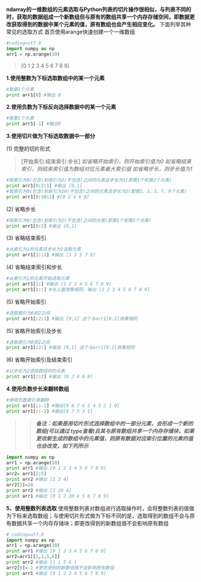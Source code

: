 **ndarray的一维数组的元素选取与Python列表的切片操作很相似，与列表不同的时，获取的数据组成一个新数组但与原有的数组共享一个内存存储空间，即数据更改获取得到的数据中某个元素的值，原有数组也会产生相应变化。**
下面列举其种常见的选取方式
首页使用arange快速创建一个一维数组
```python
#coding=utf-8
import numpy as np
arr1 = np.arange(10)
```
>[0 1 2 3 4 5 6 7 8 9]

**1.使用整数为下标选取数组中的某一个元素**
```python
#取第1个元素
print arr1[0] #输出 0
```
**2.使用负数为下标反向选择数据中的某一个元素**
```python
#取第1个元素
print arr1[-1] #输出9
```
**3.使用切片做为下标选取数据中一部分**

(1) 完整的切片形式 
>[开始索引:结束索引:步长]
*如省略开始索引，则开始索引值为0*
*如省略结束索引，则结束索引值为数组对应元素最大索引值*
*如省略步长，则步长值为1*
```python
#取索引为0(包含)到索引为2(不包含)之间的元素且步长为1(即第1个和第2个元素)
print arr1[0:2:1] #输出 [0,1]
#取索引为0(包含)到索引为10(不包含)之间的元素且步长为2(即第1、3、5、7、9个元素)
print arr1[0:10:2] #[0 2 4 6 8]
```
(2) 省略步长
```python
#取索引为0(包含)到索引为2(不包含)之间的元素(即第1个和第2个元素)
print arr1[0:2] #输出 [0,1]
```
(3) 省略结束索引
```python
#从索引为1的元素且步长为2选取元素
print arr1[1::2] #输出 [1 3 5 7 9]
```
(4) 省略结束索引和步长
```python
#从索引为1的元素开始选取元素
print arr1[1:] #输出 [1 2 3 4 5 6 7 8 9]
print arr1[1::] #与上面效果相同，输出 [1 2 3 4 5 6 7 8 9]
```
(5) 省略开始索引
 
```python
#选取索引为0到2之间
print arr1[:2:1] #输出 [0,1] 这个与arr1[0:2]效果相同
```
(5) 省略开始索引及步长
```python
#选取索引为0到2之间
print arr1[:2:] #输出 [0,1] 这个与arr1[0:2]效果相同
```
(6) 省略开始索引及结束索引
```python
#以步长为2选择数组中的元素
print arr1[::2] #输出 [0 2 4 6 8]
```

**4.使用负数步长来翻转数组**
```python
#使用负数索引来翻转
print arr1[::-1] #输出[9 8 7 6 5 4 3 2 1 0]
print arr1[::-2] #输出[9 7 5 3 1]
```
>>***备注：如果是用切片形式选择数组中的一部分元素，会形成一个新的数组(可以通过 type查看)且其与原有数组共享一个内存存储块，如果更改新生成的数组中的元素值，则原有数据对应索引位置的元素的值也会改变，如下列所示***

```python
import numpy as np
arr1 = np.arange(10)
print arr1 #输出 [0 1 2 3 4 5 6 7 8 9]
arr2= arr1[2:5]
print arr2 #输出 [2 3 4]
arr2[1]=20
print arr2 #输出 [2 20 4]
print arr1 #输出 [0 1 2 20 4 5 6 7 8 9]
```
**5、使用整数列表选取**
使用整数列表对数组进行选取操作时，会将整数列表的值做为下标来选取数组；与使用切片形式做为下标不同的是，选取得到的数组不会与原有数据共享一个内存存储块；即更改得到的新数组值不会影响原有数组
```python
# coding=utf-8
import numpy as np
arr1 = np.arange(10)
print arr1 #输出 [0 1 2 3 4 5 6 7 8 9]
arr2=arr1[[1,1,5,6]]
print arr2 #输出 [1 1 5 6 ]
arr2[0]=-1 #更改得到的新数组值不会影响原有数组
print arr1 #输出 [0 1 2 3 4 5 6 7 8 9]
```
